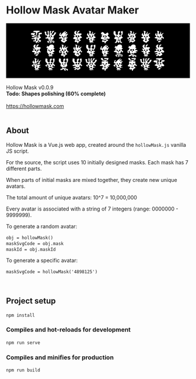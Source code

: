 # Hollow Mask Avatar Maker

![HM Header](https://raw.githubusercontent.com/giekaton/hollow-mask/master/public/img/header-github.png)

Hollow Mask v0.0.9
<br>
**Todo: Shapes polishing (60% complete)**
<br>
<br>
https://hollowmask.com
<br>
<br>
## About

Hollow Mask is a Vue.js web app, created around the `hollowMask.js` vanilla JS script.

For the source, the script uses 10 initially designed masks. Each mask has 7 different parts.

When parts of initial masks are mixed together, they create new unique avatars.

The total amount of unique avatars: 10^7 = 10,000,000

Every avatar is associated with a string of 7 integers (range: 0000000 - 9999999).

To generate a random avatar:
```
obj = hollowMask()
maskSvgCode = obj.mask
maskId = obj.maskId
```

To generate a specific avatar:
```
maskSvgCode = hollowMask('4898125')
```

<br/>

## Project setup
```
npm install
```

### Compiles and hot-reloads for development
```
npm run serve
```

### Compiles and minifies for production
```
npm run build
```
